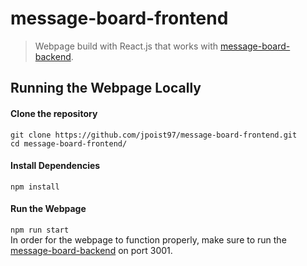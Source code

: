 # message-board-frontend
> Webpage build with React.js that works with [message-board-backend](https://github.com/jpoist97/message-board-backend).

## Running the Webpage Locally

#### Clone the repository
```git clone https://github.com/jpoist97/message-board-frontend.git```<br />
```cd message-board-frontend/```

#### Install Dependencies
```npm install```

#### Run the Webpage
```npm run start``` <br />
In order for the webpage to function properly, make sure to run the [message-board-backend](https://github.com/jpoist97/message-board-backend) on port 3001.<br />
